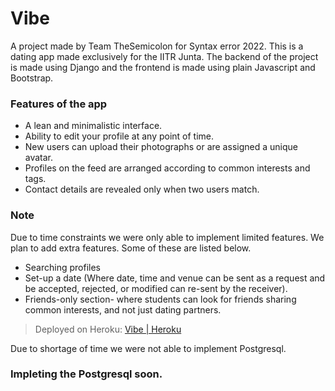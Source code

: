 # Vibe
A project made by Team TheSemicolon for Syntax error 2022. This is a dating app made exclusively for the IITR Junta. The backend of the project is made using Django and the frontend is made using plain Javascript and Bootstrap. 
### Features of the app
 - A lean and minimalistic interface.
 - Ability to edit your profile at any point of time. 
 - New users can upload their photographs or are assigned a unique avatar.
 - Profiles on the feed are arranged according to common interests and tags.
 - Contact details are revealed only when two users match.


 ### Note
 Due to time constraints we were only able to implement limited features. We plan to add extra features. Some of these are listed below.
 

 - Searching profiles
 - Set-up a date (Where date, time and venue can be sent as a request and be accepted, rejected, or modified can re-sent by the receiver).
 - Friends-only section- where students can look for friends sharing common interests, and not just dating partners.

> Deployed on Heroku: [Vibe | Heroku](https://vibe-semicolon.herokuapp.com/)
 
 Due to shortage of time we were not able to implement Postgresql.
 
 ### Impleting the Postgresql soon.
